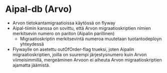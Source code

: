Aipal-db (Arvo)
=====

* Arvon tietokantamigraatioissa käytössä on flyway
* Aipal-tiimin kanssa on sovittu, että Arvon migraatioskriptien nimien merkitsevin numero on pariton (Aipalin parillinen)
    * Migraatioskriptin merkitsevintä numeroa muutetaan tuotantodeployn yhteydessä
* Flywaylle on asetettu outOfOrder-flag trueksi, joten Aipalin migraatioskriptien, joilla on suurempi järjestysnumero kuin Arvon viimeisimmillä, mergeäminen Arvoon ei aiheuta Arvon migraatioskriptien ajamatta jäämistä.


